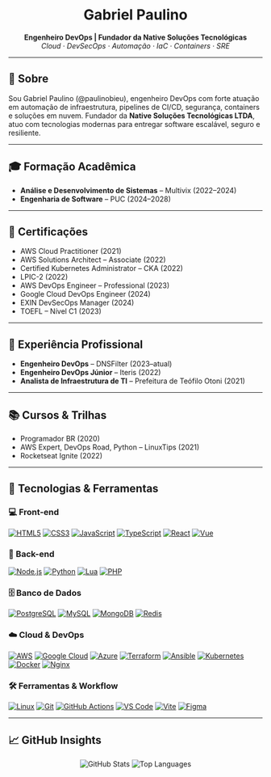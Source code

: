 <h1 align="center">Gabriel Paulino</h1>

<p align="center">
  <strong>Engenheiro DevOps | Fundador da Native Soluções Tecnológicas</strong><br/>
  <em>Cloud · DevSecOps · Automação · IaC · Containers · SRE</em>
</p>

---

## 🧾 Sobre

Sou Gabriel Paulino (@paulinobieu), engenheiro DevOps com forte atuação em automação de infraestrutura, pipelines de CI/CD, segurança, containers e soluções em nuvem. Fundador da **Native Soluções Tecnológicas LTDA**, atuo com tecnologias modernas para entregar software escalável, seguro e resiliente.

---

## 🎓 Formação Acadêmica

- **Análise e Desenvolvimento de Sistemas** – Multivix (2022–2024)  
- **Engenharia de Software** – PUC (2024–2028)

---

## 🏅 Certificações

- AWS Cloud Practitioner (2021)  
- AWS Solutions Architect – Associate (2022)  
- Certified Kubernetes Administrator – CKA (2022)  
- LPIC-2 (2022)  
- AWS DevOps Engineer – Professional (2023)  
- Google Cloud DevOps Engineer (2024)  
- EXIN DevSecOps Manager (2024)  
- TOEFL – Nível C1 (2023)

---

## 💼 Experiência Profissional

- **Engenheiro DevOps** – DNSFilter (2023–atual)  
- **Engenheiro DevOps Júnior** – Iteris (2022)  
- **Analista de Infraestrutura de TI** – Prefeitura de Teófilo Otoni (2021)

---

## 📚 Cursos & Trilhas

- Programador BR (2020)  
- AWS Expert, DevOps Road, Python – LinuxTips (2021)  
- Rocketseat Ignite (2022)

---

## 🧩 Tecnologias & Ferramentas

### 💻 Front-end

[![HTML5](https://img.shields.io/badge/-HTML5-E34F26?style=flat&logo=html5&logoColor=white)](https://developer.mozilla.org/en-US/docs/Web/HTML)
[![CSS3](https://img.shields.io/badge/-CSS3-1572B6?style=flat&logo=css3&logoColor=white)](https://developer.mozilla.org/en-US/docs/Web/CSS)
[![JavaScript](https://img.shields.io/badge/-JavaScript-F7DF1E?style=flat&logo=javascript&logoColor=black)](https://developer.mozilla.org/en-US/docs/Web/JavaScript)
[![TypeScript](https://img.shields.io/badge/-TypeScript-3178C6?style=flat&logo=typescript&logoColor=white)](https://www.typescriptlang.org/)
[![React](https://img.shields.io/badge/-React-20232A?style=flat&logo=react&logoColor=61DAFB)](https://react.dev/)
[![Vue](https://img.shields.io/badge/-Vue.js-4FC08D?style=flat&logo=vue.js&logoColor=white)](https://vuejs.org/)

### 🔧 Back-end

[![Node.js](https://img.shields.io/badge/-Node.js-339933?style=flat&logo=node.js&logoColor=white)](https://nodejs.org/)
[![Python](https://img.shields.io/badge/-Python-3776AB?style=flat&logo=python&logoColor=white)](https://www.python.org/)
[![Lua](https://img.shields.io/badge/-Lua-2C2D72?style=flat&logo=lua&logoColor=white)](https://www.lua.org/)
[![PHP](https://img.shields.io/badge/-PHP-777BB4?style=flat&logo=php&logoColor=white)](https://www.php.net/)

### 🗄️ Banco de Dados

[![PostgreSQL](https://img.shields.io/badge/-PostgreSQL-4169E1?style=flat&logo=postgresql&logoColor=white)](https://www.postgresql.org/)
[![MySQL](https://img.shields.io/badge/-MySQL-005C84?style=flat&logo=mysql&logoColor=white)](https://www.mysql.com/)
[![MongoDB](https://img.shields.io/badge/-MongoDB-47A248?style=flat&logo=mongodb&logoColor=white)](https://www.mongodb.com/)
[![Redis](https://img.shields.io/badge/-Redis-DC382D?style=flat&logo=redis&logoColor=white)](https://redis.io/)

### ☁️ Cloud & DevOps

[![AWS](https://img.shields.io/badge/-AWS-232F3E?style=flat&logo=amazonaws&logoColor=white)](https://aws.amazon.com/)
[![Google Cloud](https://img.shields.io/badge/-Google%20Cloud-4285F4?style=flat&logo=googlecloud&logoColor=white)](https://cloud.google.com/)
[![Azure](https://img.shields.io/badge/-Azure-0078D4?style=flat&logo=microsoftazure&logoColor=white)](https://azure.microsoft.com/)
[![Terraform](https://img.shields.io/badge/-Terraform-623CE4?style=flat&logo=terraform&logoColor=white)](https://www.terraform.io/)
[![Ansible](https://img.shields.io/badge/-Ansible-EE0000?style=flat&logo=ansible&logoColor=white)](https://www.ansible.com/)
[![Kubernetes](https://img.shields.io/badge/-Kubernetes-326CE5?style=flat&logo=kubernetes&logoColor=white)](https://kubernetes.io/)
[![Docker](https://img.shields.io/badge/-Docker-2496ED?style=flat&logo=docker&logoColor=white)](https://www.docker.com/)
[![Nginx](https://img.shields.io/badge/-Nginx-009639?style=flat&logo=nginx&logoColor=white)](https://nginx.org/)

### 🛠️ Ferramentas & Workflow

[![Linux](https://img.shields.io/badge/-Linux-FCC624?style=flat&logo=linux&logoColor=black)](https://www.linux.org/)
[![Git](https://img.shields.io/badge/-Git-F05032?style=flat&logo=git&logoColor=white)](https://git-scm.com/)
[![GitHub Actions](https://img.shields.io/badge/-GitHub%20Actions-2088FF?style=flat&logo=githubactions&logoColor=white)](https://github.com/features/actions)
[![VS Code](https://img.shields.io/badge/-VS%20Code-007ACC?style=flat&logo=visualstudiocode&logoColor=white)](https://code.visualstudio.com/)
[![Vite](https://img.shields.io/badge/-Vite-646CFF?style=flat&logo=vite&logoColor=white)](https://vitejs.dev/)
[![Figma](https://img.shields.io/badge/-Figma-F24E1E?style=flat&logo=figma&logoColor=white)](https://figma.com/)

---

## 📈 GitHub Insights

<p align="center">
  <img src="https://github-readme-stats.vercel.app/api?username=paulinobieu&show_icons=true&theme=dark&hide_border=true" alt="GitHub Stats" />
  <img src="https://github-readme-stats.vercel.app/api/top-langs/?username=paulinobieu&layout=compact&theme=dark&hide_border=true" alt="Top Languages" />
</p>
